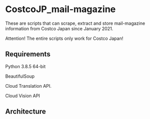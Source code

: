 # CostcoJP_mail-magazine
These are scripts that can scrape, extract and store mail-magazine information from Costco Japan since January 2021.

Attention! The entire scripts only work for Costco Japan!


## Requirements
Python 3.8.5 64-bit

BeautifulSoup

Cloud Translation API.

Cloud Vision API 

## Architecture

